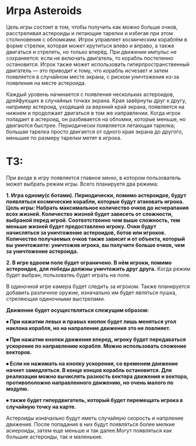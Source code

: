 # Игра Asteroids
Цель игры состоит в том, чтобы получить как можно больше очков, расстреливая астероиды и летающие тарелки и избегая при этом столкновения с обломками. Игрок управляет космическим кораблём в форме стрелки, которая может крутиться влево и вправо, а также двигаться и стрелять, но только вперёд. При движении импульс не сохраняется: если не включать двигатель, то корабль постепенно остановится. Игрок также может использовать гиперпространственный двигатель — это приводит к тому, что корабль исчезает и затем появляется в случайном месте экрана, с риском уничтожения из-за появления на месте астероида.

Каждый уровень начинается с появления нескольких астероидов, дрейфующих в случайных точках экрана. Края  завёрнуты друг к другу, например астероид, уходящий за верхний край экрана, появляется на нижнем и продолжает двигаться в том же направлении. Когда игрок попадает в астероид, он разбивается на обломки, которые меньше, но двигаются быстрее. Периодически появляется летающая тарелка; большая тарелка просто двигается от одного края экрана до другого, меньшие по размеру тарелки метят в игрока.
# ТЗ:
При входе в игру появляется главное меню, в котором пользователь может выбрать режим игры. Всего планируетя два режима:

<b>1.	Игра одному(с ботами). 
  Периодически, помимо астероидов, будут появляться космические корабли, которые будут атаковать игрока. Цель игры: Набрать максимальное количество очков до исчерапания всех жизней. Количество жизней будет зависеть от сложности, выбраной перед игрой. Соответственно чем выше сложность, тем меньше жизней будет предоставлено игроку. Очки будут начисляться за уничтожение астероидов, ботов или игроков. Количество получаемых очков также зависит и от объекта, который вы уничтожаете: уничтожив игрока, вы получите больше очков, чем за уничтожение астероида.</b>

<b> 2.	В игре вдвоем поле будет ограничено. В нём игроки, помимо астероидов, для победы должны уничтожить друг друга.</b>
Когда режим будет выбран, пользоватеь будет играть на поле.

В одиночной игре камера будет следить за игроком. Также планируется добавить различное оружие, изначально им будет являться пушка, стреляющая одиночными выстрелами. 
  
<b> Движение будет осуществляться слежущим образом:</b>
  
<b> ⦁	При нажатии левых и правых кнопок будет лишь меняться угол наклона корабля, но  на напраление движения это не повлияет.</b>

<b> ⦁	При нажатии кнопки движения вперед, игроку будет передаваться ускорение по направлению корабля. Можно использовать сложение векторов.</b>

<b> ⦁	Если не нажимать на кнопку ускорения, со временем движение начнет замедляться. В конце концов корабль остановится. Для реализации можно вычислять разность вектора движения и вектора, противоположно направленного движению, но очень малого по модулю.</b>

<b> ⦁	также будет гипердвигатель, который будет перемещать игрока в случайную точку на карте.</b>

Астероиды изначально будут иметь случайную скорость и напрление движения. После попадания в них будут появляться более мелкие асиероиды, затем еще меньше и так далее.Могут появляться как большие астероиды, так и маленькие. 
